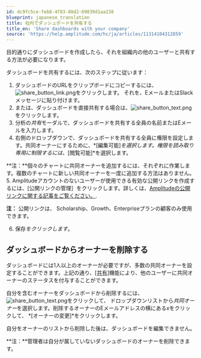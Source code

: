 ```yaml
---
id: dc9fc5ce-feb8-4f83-88d2-69839d1aa238
blueprint: japanese_translation
title: 社内でダッシュボードを共有する
title_en: 'Share dashboards with your company'
source: 'https://help.amplitude.com/hc/ja/articles/11314104312859'
---
```

目的通りにダッシュボードを作成したら、それを組織内の他のユーザーと共有する方法が必要になります。

ダッシュボードを共有するには、次のステップに従います：

1. ダッシュボードのURLをクリップボードにコピーするには、![share_button_link.png](/docs/output/img/jp/share-button-link-png.png)をクリックします。 それを、EメールまたはSlackメッセージに貼り付けます。
2. または、ダッシュボードを直接共有する場合は、![share_button_text.png](/docs/output/img/jp/share-button-text-png.png)をクリックします。
3. 分析の*共有*モーダルで、ダッシュボードを共有する全員の名前またはEメールを入力します。
4. 右側のドロップダウンで、ダッシュボードを共有する全員に権限を設定します。共同オーナーにするために、*[編集可能]*を選択します。権限を読み取り専用に制限するには、*[閲覧可能]*を選択します。  
  
**注：**個々のチャートに共同オーナーを追加するには、それぞれに作業します。複数のチャートに新しい共同オーナーを一度に追加する方法はありません。
5. Amplitudeアカウントのないユーザーが使用できる有効な公開リンクを作成するには、[公開リンクの管理］をクリックします。詳しくは、[Amplitudeの公開リンクに関する記事をご覧ください。](/docs/analytics/share-external).  
  
**注：** 公開リンクは、 Scholarship、Growth、Enterpriseプランの顧客のみ使用できます。

6. 保存*をクリックします*。

## ダッシュボードからオーナーを削除する

ダッシュボードには1人以上のオーナーが必要ですが、多数の共同オーナーを設定することができます。上記の通り、[[共有]](/docs/analytics/dashboard-create)機能により、他のユーザーに共同オーナーのステータスを付与することができます。

自分を含むオーナーをダッシュボードから削除するには、![share_button_text.png](/docs/output/img/jp/share-button-text-png.png)をクリックして、 ドロップダウンリストから*共同オーナー*を選択します。削除するオーナーのEメールアドレスの横にある*x*をクリックして、 *[オーナーの変更]*をクリックします。

自分をオーナーのリストから削除した後は、ダッシュボードを編集できません。

**注：**管理者は自分が属していないダッシュボードのオーナーを削除できます。
